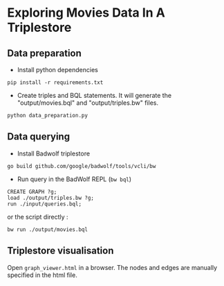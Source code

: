 # Exploring Movies Data In A Triplestore

## Data preparation

- Install python dependencies

```
pip install -r requirements.txt
```

- Create triples and BQL statements. It will generate the "output/movies.bql" and "output/triples.bw" files.

```
python data_preparation.py
```

## Data querying

- Install Badwolf triplestore

```
go build github.com/google/badwolf/tools/vcli/bw
```

- Run query in the BadWolf REPL (`bw bql`)
```
CREATE GRAPH ?g;
load ./output/triples.bw ?g;
run ./input/queries.bql;
```

or the script directly :
```
bw run ./output/movies.bql
```

## Triplestore visualisation

Open `graph_viewer.html` in a browser.
The nodes and edges are manually specified in the html file.